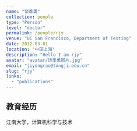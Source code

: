 ```yaml
---
name: "饶季勇"
collection: people
type: "Person"
level: "doctor"
permalink: /people/rjy
venue: "UC San Francisco, Department of Testing"
date: 2012-03-01
location: "中国上海"
description: "Hello I am rjy"
avatar: "avatar/饶季勇图片.jpg"
email: "jiyongrao@tongji.edu.cn"
slug: "rjy"
links:
  - "publications"
---
```



## 教育经历
江南大学，计算机科学与技术